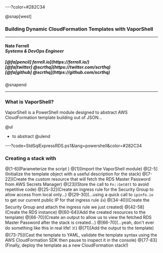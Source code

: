 ---?color=#282C34

@snap[west]
<h3>Building Dynamic CloudFormation Templates with VaporShell</h3>
<hr>
<h4>Nate Ferrell<br><i>Systems & DevOps Engineer</i></h4>
<h5>[@fa[pencil] ferrell.io](https://ferrell.io/)<br>[@fa[twitter] @scrthq](https://twitter.com/scrthq)<br>[@fa[github] @scrthq](https://github.com/scrthq)</h5>
@snapend

---

### What is VaporShell?

VaporShell is a PowerShell module designed to abstract AWS CloudFormation template building out of JSON...

@ul
- to abstract
@ulend

---?code=StdSqlExpressRDS.ps1&lang=powershell&color=#282C34

### Creating a stack with

@[1-6](Parameterize the script )
@[1](Import the VaporShell module)
@[2-5](Initialize the template object with a useful description for the stack)
@[7-22](Create the custom resource that will fetch the RDS Master Password from AWS Secrets Manager)
@[23](Store the call to `Fn::GetAtt` to avoid repetitive code)
@[25-32](Create an ingress rule for the Security Group to allow access from local only...)
@[29-30](...using a quick call to `ipinfo.io` to get our current public IP for that ingress rule 👍)
@[34-40](Create the Security Group and attach the ingress rule we just created)
@[42-58](Create the RDS instance)
@[60-64](Add the created resources to the template)
@[66-70](Create an output to allow us to view the fetched RDS Master Password after the stack is created...)
@[66-70](...yeah, don't ever do something like this in real life! ☠️)
@[71](Add the output to the template)
@[73-75](Cast the template to YAML, validate the template syntax using the AWS CloudFormation SDK then pause to inspect it in the console)
@[77-83](Finally, deploy the template as a new CloudFormation stack!)
